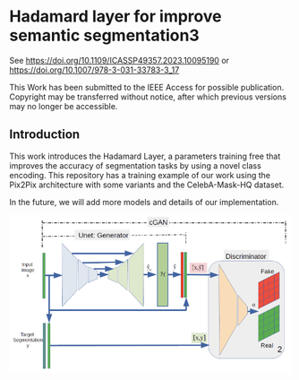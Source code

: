 # Hadamard layer for improve semantic segmentation3

See https://doi.org/10.1109/ICASSP49357.2023.10095190 or https://doi.org/10.1007/978-3-031-33783-3_17

This Work has been submitted to the IEEE Access for possible publication. Copyright may be transferred without notice, after which previous versions may
no longer be accessible.


## Introduction 
This work introduces the Hadamard Layer, a parameters training free that 
improves the accuracy of segmentation tasks by using a novel class encoding. 
This repository has a training example of our work using the Pix2Pix architecture 
with some variants and the CelebA-Mask-HQ dataset. 

In the future, we will add more models and details of our implementation.

<img src='https://github.com/ajhoyos/Hadamard-Segmentation/blob/main/hadamard_pix2pix.png'>